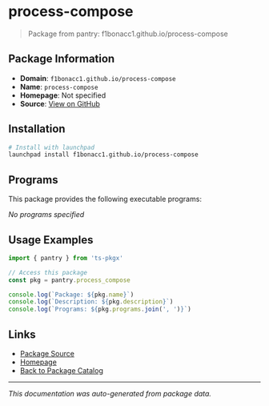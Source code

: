 # process-compose

> Package from pantry: f1bonacc1.github.io/process-compose

## Package Information

- **Domain**: `f1bonacc1.github.io/process-compose`
- **Name**: `process-compose`
- **Homepage**: Not specified
- **Source**: [View on GitHub](https://github.com/pkgxdev/pantry/tree/main/projects/f1bonacc1.github.io/process-compose/package.yml)

## Installation

```bash
# Install with launchpad
launchpad install f1bonacc1.github.io/process-compose
```

## Programs

This package provides the following executable programs:

*No programs specified*

## Usage Examples

```typescript
import { pantry } from 'ts-pkgx'

// Access this package
const pkg = pantry.process_compose

console.log(`Package: ${pkg.name}`)
console.log(`Description: ${pkg.description}`)
console.log(`Programs: ${pkg.programs.join(', ')}`)
```

## Links

- [Package Source](https://github.com/pkgxdev/pantry/tree/main/projects/f1bonacc1.github.io/process-compose/package.yml)
- [Homepage](#)
- [Back to Package Catalog](../package-catalog.md)

---

*This documentation was auto-generated from package data.*
